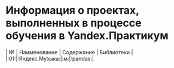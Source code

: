 # Информация о проектах, выполненных в процессе обучения в Yandex.Практикум

| № | Наименование | Содержание | Библиотеки |
|:01:|:Яндекс.Музыка:|:м:|:pandas:|


